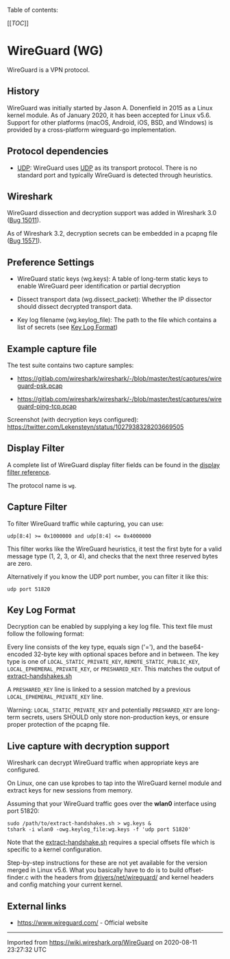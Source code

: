 Table of contents:

[[_TOC_]]

# WireGuard (WG)

WireGuard is a VPN protocol.

## History

WireGuard was initially started by Jason A. Donenfield in 2015 as a Linux kernel module. As of January 2020, it has been accepted for Linux v5.6. Support for other platforms (macOS, Android, iOS, BSD, and Windows) is provided by a cross-platform wireguard-go implementation.

## Protocol dependencies

  - [UDP](/UDP): WireGuard uses [UDP](/UDP) as its transport protocol. There is no standard port and typically WireGuard is detected through heuristics.

## Wireshark

WireGuard dissection and decryption support was added in Wireshark 3.0 ([Bug 15011](https://bugs.wireshark.org/bugzilla/show_bug.cgi?id=15011)).

As of Wireshark 3.2, decryption secrets can be embedded in a pcapng file ([Bug 15571](https://bugs.wireshark.org/bugzilla/show_bug.cgi?id=15571)).

## Preference Settings

  - WireGuard static keys (wg.keys): A table of long-term static keys to enable WireGuard peer identification or partial decryption

  - Dissect transport data (wg.dissect\_packet): Whether the IP dissector should dissect decrypted transport data.

  - Key log filename (wg.keylog\_file): The path to the file which contains a list of secrets (see [Key Log Format](/WireGuard#key-log-format))

## Example capture file

The test suite contains two capture samples:

  - <https://gitlab.com/wireshark/wireshark/-/blob/master/test/captures/wireguard-psk.pcap>

  - <https://gitlab.com/wireshark/wireshark/-/blob/master/test/captures/wireguard-ping-tcp.pcap>

Screenshot (with decryption keys configured): <https://twitter.com/Lekensteyn/status/1027938328203669505>

## Display Filter

A complete list of WireGuard display filter fields can be found in the [display filter reference](https://www.wireshark.org/docs/dfref/w/wg.html).

The protocol name is `wg`.

## Capture Filter

To filter WireGuard traffic while capturing, you can use:

`udp[8:4] >= 0x1000000 and udp[8:4] <= 0x4000000`

This filter works like the WireGuard heuristics, it test the first byte for a valid message type (1, 2, 3, or 4), and checks that the next three reserved bytes are zero.

Alternatively if you know the UDP port number, you can filter it like this:

`udp port 51820`

## Key Log Format

Decryption can be enabled by supplying a key log file. This text file must follow the following format:

Every line consists of the key type, equals sign ('='), and the base64-encoded 32-byte key with optional spaces before and in between. The key type is one of `LOCAL_STATIC_PRIVATE_KEY`, `REMOTE_STATIC_PUBLIC_KEY`, `LOCAL_EPHEMERAL_PRIVATE_KEY`, or `PRESHARED_KEY`. This matches the output of [extract-handshakes.sh](https://git.zx2c4.com/WireGuard/tree/contrib/examples/extract-handshakes/README)

A `PRESHARED_KEY` line is linked to a session matched by a previous `LOCAL_EPHEMERAL_PRIVATE_KEY` line.

Warning: `LOCAL_STATIC_PRIVATE_KEY` and potentially `PRESHARED_KEY` are long-term secrets, users SHOULD only store non-production keys, or ensure proper protection of the pcapng file.

## Live capture with decryption support

Wireshark can decrypt WireGuard traffic when appropriate keys are configured.

On Linux, one can use kprobes to tap into the WireGuard kernel module and extract keys for new sessions from memory.

Assuming that your WireGuard traffic goes over the **wlan0** interface using port 51820:

    sudo /path/to/extract-handshakes.sh > wg.keys &
    tshark -i wlan0 -owg.keylog_file:wg.keys -f 'udp port 51820'

Note that the [extract-handshake.sh](https://git.zx2c4.com/wireguard-tools/tree/contrib/extract-handshakes/extract-handshakes.sh) requires a special offsets file which is specific to a kernel configuration.

Step-by-step instructions for these are not yet available for the version merged in Linux v5.6. What you basically have to do is to build offset-finder.c with the headers from [drivers/net/wireguard/](https://git.kernel.org/pub/scm/linux/kernel/git/torvalds/linux.git/tree/drivers/net/wireguard) and kernel headers and config matching your current kernel.

## External links

  - <https://www.wireguard.com/> - Official website

---

Imported from https://wiki.wireshark.org/WireGuard on 2020-08-11 23:27:32 UTC
